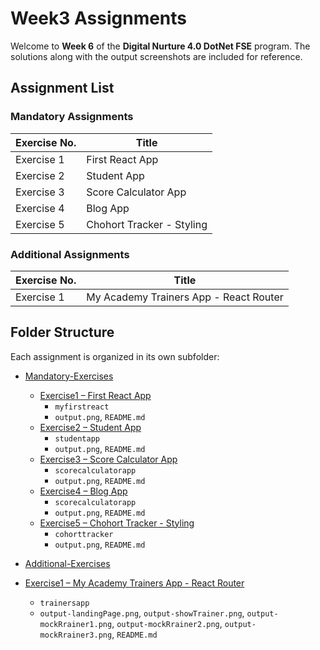 # Week3 Assignments

Welcome to **Week 6** of the **Digital Nurture 4.0 DotNet FSE** program.
The solutions along with the output screenshots are included for reference.

## Assignment List

### Mandatory Assignments

| Exercise No. | Title                                      |
|--------------|--------------------------------------------|
| Exercise 1   | First React App             |
| Exercise 2   | Student App             |
| Exercise 3   | Score Calculator App             |
| Exercise 4   | Blog App             |
| Exercise 5   | Chohort Tracker - Styling             |

### Additional Assignments

| Exercise No. | Title                                      |
|--------------|--------------------------------------------|
| Exercise 1   | My Academy Trainers App - React Router             |
## Folder Structure

Each assignment is organized in its own subfolder:

* [Mandatory-Exercises](./Mandatory-Exercises)
  * [Exercise1 – First React App](./Mandatory-Exercises/Exercise1)
    * `myfirstreact` 
    * `output.png`, `README.md` 
  * [Exercise2 – Student App](./Mandatory-Exercises/Exercise2)
    * `studentapp` 
    * `output.png`, `README.md` 
  * [Exercise3 – Score Calculator App](./Mandatory-Exercises/Exercise3)
    * `scorecalculatorapp` 
    * `output.png`, `README.md` 
  * [Exercise4 – Blog App](./Mandatory-Exercises/Exercise4)
    * `scorecalculatorapp` 
    * `output.png`, `README.md` 
  * [Exercise5 – Chohort Tracker - Styling](./Mandatory-Exercises/Exercise5)
    * `cohorttracker` 
    * `output.png`, `README.md`

* [Additional-Exercises](./Additional-Exercises)
* [Exercise1 – My Academy Trainers App - React Router](./Additional-Exercises/Exercise1)
    * `trainersapp` 
    * `output-landingPage.png`, `output-showTrainer.png`, `output-mockRrainer1.png`, `output-mockRrainer2.png`, `output-mockRrainer3.png`, `README.md` 